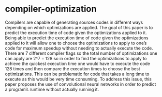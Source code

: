 # compiler-optimization
Compilers are capable of generating sources codes in different ways depending on which optimizations are applied. The goal of this paper is to predict the execution time of code given the optimizations applied to it. Being able to predict the execution time of code given the optimizations applied to it will allow one to choose the optimizations to apply to one’s code for maximum speedup without needing to actually execute the code. There are 7 different compiler flags so the total number of optimizations one can apply are 2^7 = 128 so in order to find the optimizations to apply to achieve the quickest execution time one would have to execute the code 128 times and then compare the execution times to choose the best optimizations. This can be problematic for code that takes a long time to execute as this would be very time consuming. To address this issue, this paper proposes the use of convolutional neural networks in order to predict a program’s runtime without actually running it.
